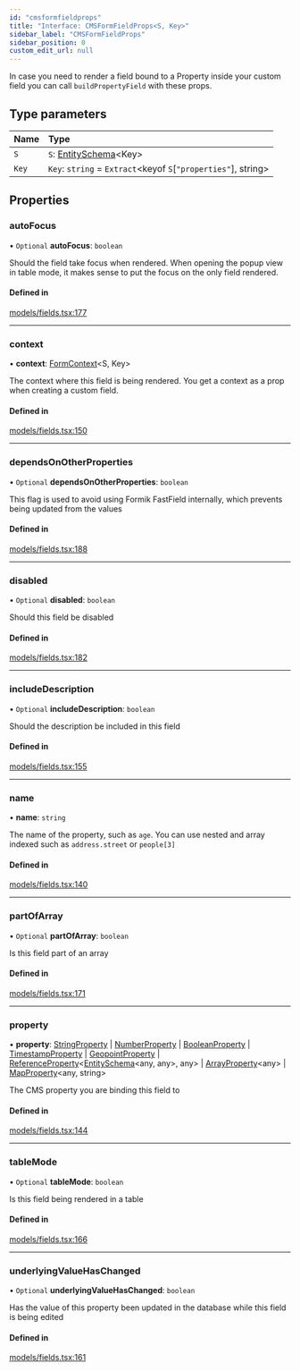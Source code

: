 ```yaml
---
id: "cmsformfieldprops"
title: "Interface: CMSFormFieldProps<S, Key>"
sidebar_label: "CMSFormFieldProps"
sidebar_position: 0
custom_edit_url: null
---
```


In case you need to render a field bound to a Property inside your
custom field you can call `buildPropertyField` with these props.

## Type parameters

| Name | Type |
| :------ | :------ |
| `S` | `S`: [EntitySchema](entityschema.md)<Key\> |
| `Key` | `Key`: `string` = `Extract`<keyof `S`[``"properties"``], string\> |

## Properties

### autoFocus

• `Optional` **autoFocus**: `boolean`

Should the field take focus when rendered. When opening the popup view
in table mode, it makes sense to put the focus on the only field rendered.

#### Defined in

[models/fields.tsx:177](https://github.com/Camberi/firecms/blob/42dd384/src/models/fields.tsx#L177)

___

### context

• **context**: [FormContext](formcontext.md)<S, Key\>

The context where this field is being rendered. You get a context as a
prop when creating a custom field.

#### Defined in

[models/fields.tsx:150](https://github.com/Camberi/firecms/blob/42dd384/src/models/fields.tsx#L150)

___

### dependsOnOtherProperties

• `Optional` **dependsOnOtherProperties**: `boolean`

This flag is used to avoid using Formik FastField internally, which
prevents being updated from the values

#### Defined in

[models/fields.tsx:188](https://github.com/Camberi/firecms/blob/42dd384/src/models/fields.tsx#L188)

___

### disabled

• `Optional` **disabled**: `boolean`

Should this field be disabled

#### Defined in

[models/fields.tsx:182](https://github.com/Camberi/firecms/blob/42dd384/src/models/fields.tsx#L182)

___

### includeDescription

• `Optional` **includeDescription**: `boolean`

Should the description be included in this field

#### Defined in

[models/fields.tsx:155](https://github.com/Camberi/firecms/blob/42dd384/src/models/fields.tsx#L155)

___

### name

• **name**: `string`

The name of the property, such as `age`. You can use nested and array
indexed such as `address.street` or `people[3]`

#### Defined in

[models/fields.tsx:140](https://github.com/Camberi/firecms/blob/42dd384/src/models/fields.tsx#L140)

___

### partOfArray

• `Optional` **partOfArray**: `boolean`

Is this field part of an array

#### Defined in

[models/fields.tsx:171](https://github.com/Camberi/firecms/blob/42dd384/src/models/fields.tsx#L171)

___

### property

• **property**: [StringProperty](stringproperty.md) \| [NumberProperty](numberproperty.md) \| [BooleanProperty](booleanproperty.md) \| [TimestampProperty](timestampproperty.md) \| [GeopointProperty](geopointproperty.md) \| [ReferenceProperty](referenceproperty.md)<[EntitySchema](entityschema.md)<any, any\>, any\> \| [ArrayProperty](arrayproperty.md)<any\> \| [MapProperty](mapproperty.md)<any, string\>

The CMS property you are binding this field to

#### Defined in

[models/fields.tsx:144](https://github.com/Camberi/firecms/blob/42dd384/src/models/fields.tsx#L144)

___

### tableMode

• `Optional` **tableMode**: `boolean`

Is this field being rendered in a table

#### Defined in

[models/fields.tsx:166](https://github.com/Camberi/firecms/blob/42dd384/src/models/fields.tsx#L166)

___

### underlyingValueHasChanged

• `Optional` **underlyingValueHasChanged**: `boolean`

Has the value of this property been updated in the database while this
field is being edited

#### Defined in

[models/fields.tsx:161](https://github.com/Camberi/firecms/blob/42dd384/src/models/fields.tsx#L161)
